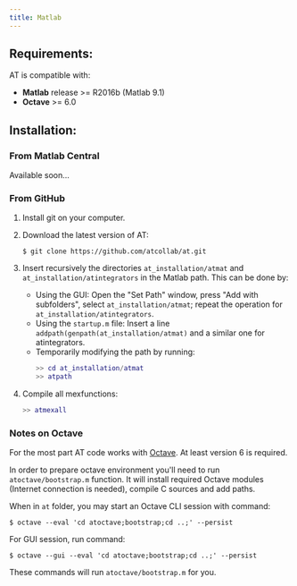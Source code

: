 ```yaml
---
title: Matlab
---
```

## Requirements:
AT is compatible with:
- **Matlab** release >= R2016b (Matlab 9.1)
- **Octave** >= 6.0

## Installation:
### From Matlab Central
Available soon…
### From GitHub
1. Install git on your computer.

2. Download the latest version of AT:
    ```shell
    $ git clone https://github.com/atcollab/at.git
    ```

3. Insert recursively the directories `at_installation/atmat` and
`at_installation/atintegrators` in the Matlab path. This can be done by:
    - Using the GUI:
        Open the "Set Path" window, press "Add with subfolders", select
        `at_installation/atmat`; repeat the operation for
        `at_installation/atintegrators`.
    - Using the `startup.m` file:
        Insert a line `addpath(genpath(at_installation/atmat)` and a similar
        one for atintegrators.
    - Temporarily modifying the path by running:
      ```matlab
      >> cd at_installation/atmat
      >> atpath
      ```

4. Compile all mexfunctions:
   ```matlab
   >> atmexall
   ```

### Notes on Octave ###

For the most part AT code works with [Octave](https://www.gnu.org/software/octave/).
At least version 6 is required.

In order to prepare octave environment you'll need to run `atoctave/bootstrap.m` function.
It will install required Octave modules (Internet connection is needed), compile C sources and add
paths.

When in `at` folder, you may start an Octave CLI session with command:
```shell
$ octave --eval 'cd atoctave;bootstrap;cd ..;' --persist
```
For GUI session, run command:
```shell
$ octave --gui --eval 'cd atoctave;bootstrap;cd ..;' --persist
```
These commands will run `atoctave/bootstrap.m` for you.
